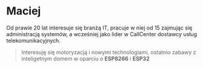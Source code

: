 # Maciej

Od prawie 20 lat interesuje się branżą IT, pracuje w niej od 15 zajmując się administracją systemów, a wcześniej jako lider w CallCenter dostawcy usług telekomunikacyjnych.

>Interesuję się motoryzacją i nowymi technologiami, ostatnio zabawy z inteligetnym domem w oparciu o **ESP8266** i **ESP32**
